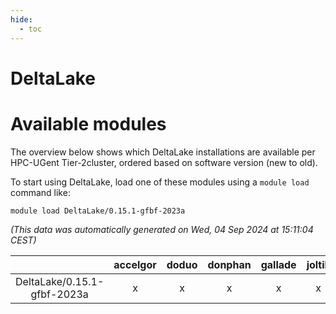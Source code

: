 ```yaml
---
hide:
  - toc
---
```


DeltaLake
=========

# Available modules


The overview below shows which DeltaLake installations are available per HPC-UGent Tier-2cluster, ordered based on software version (new to old).

To start using DeltaLake, load one of these modules using a `module load` command like:

```shell
module load DeltaLake/0.15.1-gfbf-2023a
```

*(This data was automatically generated on Wed, 04 Sep 2024 at 15:11:04 CEST)*  

| |accelgor|doduo|donphan|gallade|joltik|shinx|skitty|
| :---: | :---: | :---: | :---: | :---: | :---: | :---: | :---: |
|DeltaLake/0.15.1-gfbf-2023a|x|x|x|x|x|x|x|

